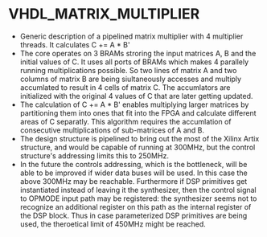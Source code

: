 # VHDL_MATRIX_MULTIPLIER
- Generic description of a pipelined matrix multiplier with 4 multiplier threads. It calculates  C += A * B'
- The core operates on 3 BRAMs stroring the input matrices A, B and the initial values of C. It uses all ports of BRAMs which makes 4 parallely running multiplications possible. So two lines of matrix A and two columns of matrix B are being siultaneously accesses and multiply accumlated to result in 4 cells of matrix C. The accumlators are initialized with the original 4 values of C that are later getting updated.
- The calculation of C += A * B' enables multiplying larger matrices by partitioning them into ones that fit into the FPGA and calculate different areas of C separatly. This algorithm requires the accumlation of consecutive multiplications of sub-matrices of A and B.
- The design structure is pipelined to bring out the most of the Xilinx Artix structure, and would be capable of running at 300MHz, but the control structure's addressing limits this to 250MHz.
- In the future the controls addressing, which is the bottleneck, will be able to be improved if wider data buses will be used. In this case the above 300MHz may be reachable. Furthermore if DSP primitives get instantiated instead of leaving it the synthesizer, then the control signal to OPMODE input path may be registered: the synthesizer seems not to recognize an additional register on this path as the internal register of the DSP block. Thus in case parameterized DSP primitives are being used, the theroetical limit of 450MHz might be reached.

